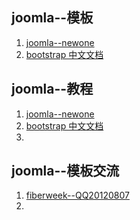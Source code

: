 ## joomla--模板
1. [joomla--newone](http://www.newone.org/)
2. [bootstrap 中文文档](http://wrongwaycn.github.com/bootstrap/docs/index.html)

## joomla--教程
1. [joomla--newone](http://www.newone.org/)
2. [bootstrap 中文文档](http://wrongwaycn.github.com/bootstrap/docs/index.html)
3. 

## joomla--模板交流
1. [fiberweek--QQ20120807](http://www.fiberweek.com/)
2. 

